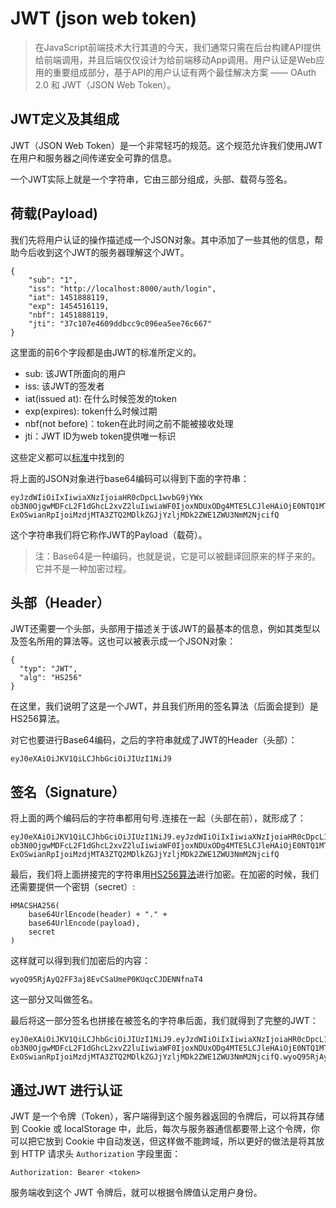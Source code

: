 # JWT (json web token)

> 在JavaScript前端技术大行其道的今天，我们通常只需在后台构建API提供给前端调用，并且后端仅仅设计为给前端移动App调用。用户认证是Web应用的重要组成部分，基于API的用户认证有两个最佳解决方案 —— OAuth 2.0 和 JWT（JSON Web Token）。

## JWT定义及其组成

JWT（JSON Web Token）是一个非常轻巧的规范。这个规范允许我们使用JWT在用户和服务器之间传递安全可靠的信息。

一个JWT实际上就是一个字符串，它由三部分组成，头部、载荷与签名。

## 荷载(Payload)

我们先将用户认证的操作描述成一个JSON对象。其中添加了一些其他的信息，帮助今后收到这个JWT的服务器理解这个JWT。

```
{
    "sub": "1",
    "iss": "http://localhost:8000/auth/login",
    "iat": 1451888119,
    "exp": 1454516119,
    "nbf": 1451888119,
    "jti": "37c107e4609ddbcc9c096ea5ee76c667"
}
```

这里面的前6个字段都是由JWT的标准所定义的。

- sub: 该JWT所面向的用户
- iss: 该JWT的签发者
- iat(issued at): 在什么时候签发的token
- exp(expires): token什么时候过期
- nbf(not before)：token在此时间之前不能被接收处理
- jti：JWT ID为web token提供唯一标识

这些定义都可以[标准](https://tools.ietf.org/html/draft-ietf-oauth-json-web-token-32)中找到的

将上面的JSON对象进行base64编码可以得到下面的字符串：

```
eyJzdWIiOiIxIiwiaXNzIjoiaHR0cDpcL1wvbG9jYWx
ob3N0OjgwMDFcL2F1dGhcL2xvZ2luIiwiaWF0IjoxNDUxODg4MTE5LCJleHAiOjE0NTQ1MTYxMTksIm5iZiI6MTQ1MTg4OD
ExOSwianRpIjoiMzdjMTA3ZTQ2MDlkZGJjYzljMDk2ZWE1ZWU3NmM2NjcifQ
```

这个字符串我们将它称作JWT的Payload（载荷）。

> 注：Base64是一种编码，也就是说，它是可以被翻译回原来的样子来的。它并不是一种加密过程。


## 头部（Header）

JWT还需要一个头部，头部用于描述关于该JWT的最基本的信息，例如其类型以及签名所用的算法等。这也可以被表示成一个JSON对象：

```
{
  "typ": "JWT",
  "alg": "HS256"
}
```

在这里，我们说明了这是一个JWT，并且我们所用的签名算法（后面会提到）是HS256算法。

对它也要进行Base64编码，之后的字符串就成了JWT的Header（头部）：

```
eyJ0eXAiOiJKV1QiLCJhbGciOiJIUzI1NiJ9
```

## 签名（Signature）

将上面的两个编码后的字符串都用句号.连接在一起（头部在前），就形成了：

```
eyJ0eXAiOiJKV1QiLCJhbGciOiJIUzI1NiJ9.eyJzdWIiOiIxIiwiaXNzIjoiaHR0cDpcL1wvbG9jYWx
ob3N0OjgwMDFcL2F1dGhcL2xvZ2luIiwiaWF0IjoxNDUxODg4MTE5LCJleHAiOjE0NTQ1MTYxMTksIm5iZiI6MTQ1MTg4OD
ExOSwianRpIjoiMzdjMTA3ZTQ2MDlkZGJjYzljMDk2ZWE1ZWU3NmM2NjcifQ
```

最后，我们将上面拼接完的字符串用[HS256算法](https://book.ainiok.com/Encryption/hmac_sha256.md)进行加密。在加密的时候，我们还需要提供一个密钥（secret）:

```
HMACSHA256(
    base64UrlEncode(header) + "." +
    base64UrlEncode(payload),
    secret
)
```

这样就可以得到我们加密后的内容：

```
wyoQ95RjAyQ2FF3aj8EvCSaUmeP0KUqcCJDENNfnaT4
```

这一部分又叫做签名。

最后将这一部分签名也拼接在被签名的字符串后面，我们就得到了完整的JWT：

```
eyJ0eXAiOiJKV1QiLCJhbGciOiJIUzI1NiJ9.eyJzdWIiOiIxIiwiaXNzIjoiaHR0cDpcL1wvbG9jYWx
ob3N0OjgwMDFcL2F1dGhcL2xvZ2luIiwiaWF0IjoxNDUxODg4MTE5LCJleHAiOjE0NTQ1MTYxMTksIm5iZiI6MTQ1MTg4OD
ExOSwianRpIjoiMzdjMTA3ZTQ2MDlkZGJjYzljMDk2ZWE1ZWU3NmM2NjcifQ.wyoQ95RjAyQ2FF3aj8EvCSaUmeP0KUqcCJDENNfnaT4
```

## 通过JWT 进行认证

JWT 是一个令牌（Token），客户端得到这个服务器返回的令牌后，可以将其存储到 Cookie 或 localStorage 中，此后，每次与服务器通信都要带上这个令牌，你可以把它放到 Cookie 中自动发送，但这样做不能跨域，所以更好的做法是将其放到 HTTP 请求头 `Authorization` 字段里面：

```
Authorization: Bearer <token>
```

服务端收到这个 JWT 令牌后，就可以根据令牌值认定用户身份。